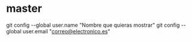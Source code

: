 # master
git config --global user.name "Nombre que quieras mostrar"
git config --global user.email "correo@electronico.es"
